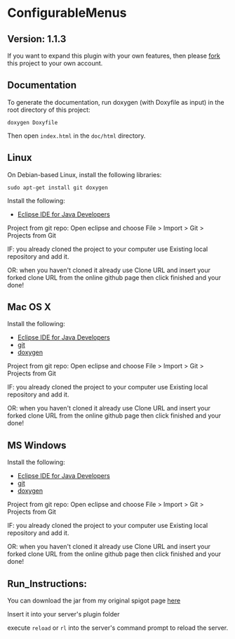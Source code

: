 ConfigurableMenus
========================

Version: 1.1.3
------------

If you want to expand this plugin with your own features, then please [fork](https://help.github.com/articles/fork-a-repo/) this project to your own account.

Documentation
-------------

To generate the documentation, run doxygen (with Doxyfile as input) in the root directory of this project:

	doxygen Doxyfile

Then open `index.html` in the `doc/html` directory.


Linux
-----

On Debian-based Linux, install the following libraries:

	sudo apt-get install git doxygen

Install the following:

- [Eclipse IDE for Java Developers](http://www.eclipse.org/downloads/packages/eclipse-ide-java-developers/oxygen2)

Project from git repo:
Open eclipse and choose File > Import > Git > Projects from Git

IF: you already cloned the project to your computer use Existing local repository and add it.

OR: when you haven't cloned it already use Clone URL and insert your forked clone URL from the online github page then click finished and your done!


Mac OS X
--------

Install the following:

- [Eclipse IDE for Java Developers](http://www.eclipse.org/downloads/packages/eclipse-ide-java-developers/oxygen2)
- [git](https://git-scm.com/downloads)
- [doxygen](http://www.stack.nl/~dimitri/doxygen/download.html#srcbin)

Project from git repo:
Open eclipse and choose File > Import > Git > Projects from Git

IF: you already cloned the project to your computer use Existing local repository and add it.

OR: when you haven't cloned it already use Clone URL and insert your forked clone URL from the online github page then click finished and your done!


MS Windows
----------

Install the following:

- [Eclipse IDE for Java Developers](http://www.eclipse.org/downloads/packages/eclipse-ide-java-developers/oxygen2)
- [git](https://git-scm.com/downloads)
- [doxygen](http://www.stack.nl/~dimitri/doxygen/download.html#srcbin)

Project from git repo:
Open eclipse and choose File > Import > Git > Projects from Git

IF: you already cloned the project to your computer use Existing local repository and add it.

OR: when you haven't cloned it already use Clone URL and insert your forked clone URL from the online github page then click finished and your done!


Run_Instructions:
-----------------

You can download the jar from my original spigot page [here](https://www.spigotmc.org/resources/configurablemenus.53083/)

Insert it into your server's plugin folder

execute `reload` or `rl` into the server's command prompt to reload the server.